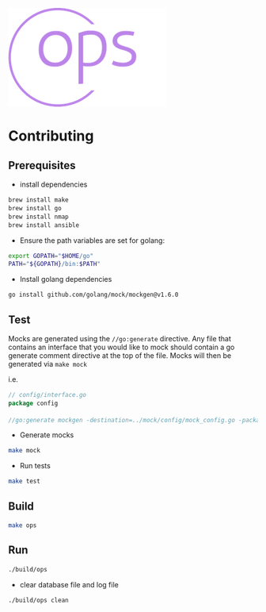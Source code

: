 ![](assets/logo-no-background-small.png)

# Contributing

## Prerequisites

- install dependencies

```bash
brew install make
brew install go
brew install nmap
brew install ansible
```

- Ensure the path variables are set for golang:

```bash
export GOPATH="$HOME/go"
PATH="${GOPATH}/bin:$PATH"
```

- Install golang dependencies

```bash
go install github.com/golang/mock/mockgen@v1.6.0
```

## Test

Mocks are generated using the `//go:generate` directive. Any
file that contains an interface that you would like to mock
should contain a go generate comment directive at the top of
the file. Mocks will then be generated via `make mock`

i.e.

```go
// config/interface.go
package config

//go:generate mockgen -destination=../mock/config/mock_config.go -package=mock_config . Repo,Service
```

- Generate mocks

```bash
make mock
```

- Run tests

```bash
make test
```

## Build

```bash
make ops
```

## Run

```bash
./build/ops
```

- clear database file and log file

```bash
./build/ops clean
```
